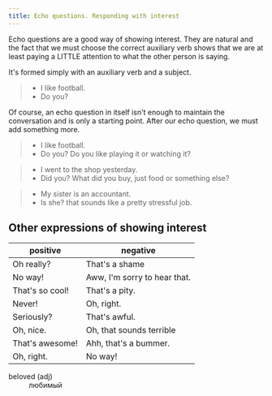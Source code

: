 ```yaml
---
title: Echo questions. Responding with interest
---
```


Echo questions are a good way of showing interest. They are natural and the fact that we
must choose the correct auxiliary verb shows that we are at least paying a LITTLE
attention to what the other person is saying.

It's formed simply with an auxiliary verb and a subject.

> - I like football.
> - Do you?

Of course, an echo question in itself isn't enough to maintain the conversation and is only a starting point. After our echo question, we must add something more.

> - I like football.
> - Do you? Do you like playing it or watching it?

> - I went to the shop yesterday.
> - Did you? What did you buy, just food or something else?

> - My sister is an accountant.
> - Is she? that sounds like a pretty stressful job.


## Other expressions of showing interest

|**positive**|**negative**|
|-|-|
|Oh really?|That's a shame|
|No way!|Aww, I'm sorry to hear that.|
|That's so cool!|That's a pity.|
|Never!|Oh, right.|
|Seriously?|That's awful.|
|Oh, nice.|Oh, that sounds terrible|
|That's awesome!|Ahh, that's a bummer.|
|Oh, right.|No way!|


<dl>
<dt>beloved (adj)
<dd>любимый
</dl>
